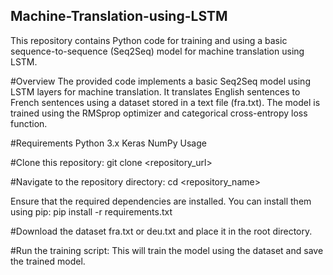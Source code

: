 ## Machine-Translation-using-LSTM
This repository contains Python code for training and using a basic sequence-to-sequence (Seq2Seq) model for machine translation using LSTM.

#Overview
The provided code implements a basic Seq2Seq model using LSTM layers for machine translation. It translates English sentences to French sentences using a dataset stored in a text file (fra.txt). The model is trained using the RMSprop optimizer and categorical cross-entropy loss function.

#Requirements
Python 3.x
Keras
NumPy
Usage

#Clone this repository:
git clone <repository_url>

#Navigate to the repository directory:
cd <repository_name>

Ensure that the required dependencies are installed. You can install them using pip:
pip install -r requirements.txt

#Download the dataset fra.txt or deu.txt and place it in the root directory.

#Run the training script:
This will train the model using the dataset and save the trained model.
